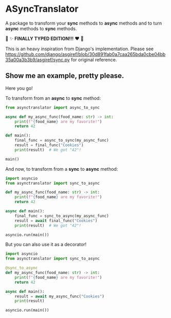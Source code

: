 # ASyncTranslator

A package to transform your **sync** methods to **async** methods and to turn **async** methods to **sync** methods.

🤩 ✨ **FINALLY TYPED EDITION!!!** ❤️ 🤌

This is an heavy inspiration from Django's implementation.
Please see https://github.com/django/asgiref/blob/30d891fab0a7caa265bda0cbe04bb35a00a3b3b9/asgiref/sync.py for original reference.

## Show me an example, pretty please.

Here you go!

To transform from an **async** to **sync** method:
```py
from asynctranslator import async_to_sync

async def my_async_func(food_name: str) -> int:
    print(f"{food_name} are my favorite!")
    return 42

def main():
    final_func = async_to_sync(my_async_func)
    result = final_func("Cookies")
    print(result)  # We got "42"!

main()
```

And now, to transform from a **sync** to **async** method:
```py
import asyncio
from asynctranslator import sync_to_async

def my_async_func(food_name: str) -> int:
    print(f"{food_name} are my favorite!")
    return 42

async def main():
    final_func = sync_to_async(my_async_func)
    result = await final_func("Cookies")
    print(result)  # We got "42"!

asyncio.run(main())
```

But you can also use it as a decorator!

```py
import asyncio
from asynctranslator import sync_to_async

@sync_to_async
def my_async_func(food_name: str) -> int:
    print(f"{food_name} are my favorite!")
    return 42

async def main():
    result = await my_async_func("Cookies")
    print(result)

asyncio.run(main())
```

